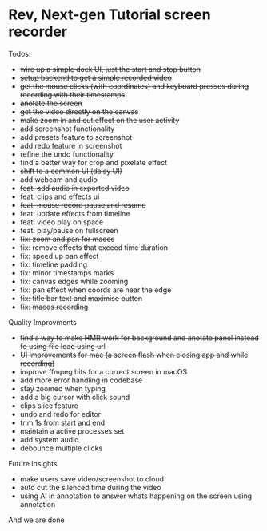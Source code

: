 # Rev, Next-gen Tutorial screen recorder

Todos:

- ~~wire up a simple dock UI, just the start and stop button~~
- ~~setup backend to get a simple recorded video~~
- ~~get the mouse clicks (with coordinates) and keyboard presses during recording with their timestamps~~
- ~~anotate the screen~~
- ~~get the video directly on the canvas~~
- ~~make zoom in and out effect on the user activity~~
- ~~add screenshot functionality~~
- add presets feature to screenshot
- add redo feature in screenshot
- refine the undo functionality
- find a better way for crop and pixelate effect
- ~~shift to a common UI (daisy UI)~~
- ~~add webcam and audio~~
- ~~feat: add audio in exported video~~
- feat: clips and effects ui
- ~~feat: mouse record pause and resume~~
- feat: update effects from timeline
- feat: video play on space
- feat: play/pause on fullscreen
- ~~fix: zoom and pan for macos~~
- ~~fix: remove effects that exceed time duration~~
- fix: speed up pan effect
- fix: timeline padding
- fix: minor timestamps marks
- fix: canvas edges while zooming
- fix: pan effect when coords are near the edge
- ~~fix: title bar text and maximise button~~
- ~~fix: macos recording~~


Quality Improvments

- ~~find a way to make HMR work for background and anotate panel instead fo using file load using url~~
- ~~UI improvements for mac (a screen flash when closing app and while recording)~~
- improve ffmpeg hits for a correct screen in macOS
- add more error handling in codebase
- stay zoomed when typing
- add a big cursor with click sound
- clips slice feature
- undo and redo for editor
- trim 1s from start and end
- maintain a active processes set
- add system audio
- debounce multiple clicks

Future Insights

- make users save video/screenshot to cloud
- auto cut the silenced time during the video
- using AI in annotation to answer whats happening on the screen using annotation

And we are done
